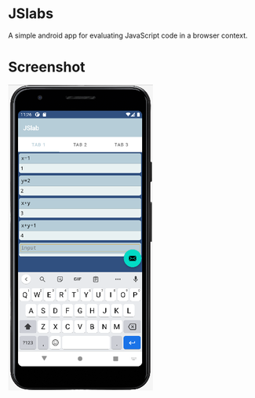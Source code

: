 # JSlabs

A simple android app for evaluating JavaScript code in a 
browser context.

# Screenshot

![image](screenshot.PNG)

